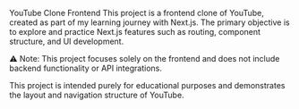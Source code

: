 YouTube Clone Frontend
This project is a frontend clone of YouTube, created as part of my learning journey with Next.js. The primary objective is to explore and practice Next.js features such as routing, component structure, and UI development.

⚠️ Note: This project focuses solely on the frontend and does not include backend functionality or API integrations.

This project is intended purely for educational purposes and demonstrates the layout and navigation structure of YouTube.

